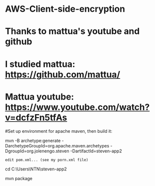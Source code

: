 # AWS-Client-side-encryption
# Thanks to mattua's youtube and github
# I studied mattua: https://github.com/mattua/
# Mattua youtube: https://www.youtube.com/watch?v=dcfzFn5tfAs

#Set up environment for apache maven, then build it:

mvn -B archetype:generate -DarchetypeGroupId=org.apache.maven.archetypes -DgroupId=org.jolenengo.steven -DartifactId=steven-app2
	
	edit pom.xml... (see my porn.xml file)
	
cd C:\Users\NTN\steven-app2

mvn package
